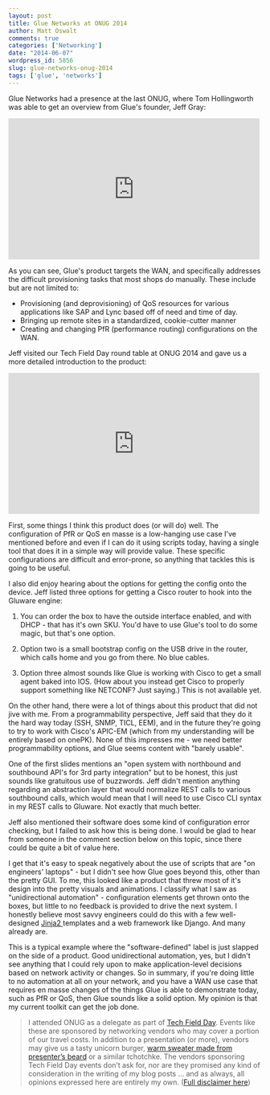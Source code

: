 ```yaml
---
layout: post
title: Glue Networks at ONUG 2014
author: Matt Oswalt
comments: true
categories: ['Networking']
date: "2014-06-07"
wordpress_id: 5856
slug: glue-networks-onug-2014
tags: ['glue', 'networks']
---
```



Glue Networks had a presence at the last ONUG, where Tom Hollingworth was able to get an overview from Glue's founder, Jeff Gray:

<iframe src="https://player.vimeo.com/video/80380278" width="500" height="281" frameborder="0" webkitallowfullscreen mozallowfullscreen allowfullscreen></iframe>

As you can see, Glue's product targets the WAN, and specifically addresses the difficult provisioning tasks that most shops do manually. These include but are not limited to:

  * Provisioning (and deprovisioning) of QoS resources for various applications like SAP and Lync based off of need and time of day.
  * Bringing up remote sites in a standardized, cookie-cutter manner	
  * Creating and changing PfR (performance routing) configurations on the WAN.

Jeff visited our Tech Field Day round table at ONUG 2014 and gave us a more detailed introduction to the product:

<iframe src="https://player.vimeo.com/video/94543395" width="500" height="281" frameborder="0" webkitallowfullscreen mozallowfullscreen allowfullscreen></iframe>

First, some things I think this product does (or will do) well. The configuration of PfR or QoS en masse is a low-hanging use case I've mentioned before and even if I can do it using scripts today, having a single tool that does it in a simple way will provide value. These specific configurations are difficult and error-prone, so anything that tackles this is going to be useful.

I also did enjoy hearing about the options for getting the config onto the device. Jeff listed three options for getting a Cisco router to hook into the Gluware engine:

  1. You can order the box to have the outside interface enabled, and with DHCP - that has it's own SKU. You'd have to use Glue's tool to do some magic, but that's one option.
	
  2. Option two is a small bootstrap config on the USB drive in the router, which calls home and you go from there. No blue cables.
	
  3. Option three almost sounds like Glue is working with Cisco to get a small agent baked into IOS. (How about you instead get Cisco to properly support something like NETCONF? Just saying.) This is not available yet.

On the other hand, there were a lot of things about this product that did not jive with me. From a programmability perspective, Jeff said that they do it the hard way today (SSH, SNMP, TICL, EEM), and in the future they're going to try to work with Cisco's APIC-EM (which from my understanding will be entirely based on onePK). None of this impresses me - we need better programmability options, and Glue seems content with "barely usable".

One of the first slides mentions an "open system with northbound and southbound API's for 3rd party integration" but to be honest, this just sounds like gratuitous use of buzzwords. Jeff didn't mention anything regarding an abstraction layer that would normalize REST calls to various southbound calls, which would mean that I will need to use Cisco CLI syntax in my REST calls to Gluware. Not exactly that much better.

Jeff also mentioned their software does some kind of configuration error checking, but I failed to ask how this is being done. I would be glad to hear from someone in the comment section below on this topic, since there could be quite a bit of value here.

I get that it's easy to speak negatively about the use of scripts that are "on engineers' laptops" - but I didn't see how Glue goes beyond this, other than the pretty GUI. To me, this looked like a product that threw most of it's design into the pretty visuals and animations. I classify what I saw as "unidirectional automation" - configuration elements get thrown onto the boxes, but little to no feedback is provided to drive the next system. I honestly believe most savvy engineers could do this with a few well-designed [Jinja2 ](https://oswalt.dev/2014/03/network-config-templates-jinja2/)templates and a web framework like Django. And many already are.

This is a typical example where the "software-defined" label is just slapped on the side of a product. Good unidirectional automation, yes, but I didn't see anything that I could rely upon to make application-level decisions based on network activity or changes. So in summary, if you're doing little to no automation at all on your network, and you have a WAN use case that requires en masse changes of the things Glue is able to demonstrate today, such as PfR or QoS, then Glue sounds like a solid option. My opinion is that my current toolkit can get the job done.

> I attended ONUG as a delegate as part of [Tech Field Day](http://techfieldday.com/about/). Events like these are sponsored by networking vendors who may cover a portion of our travel costs. In addition to a presentation (or more), vendors may give us a tasty unicorn burger, [warm sweater made from presenter’s beard](http://www.youtube.com/watch?v=oQrJk9JzW8o) or a similar tchotchke. The vendors sponsoring Tech Field Day events don’t ask for, nor are they promised any kind of consideration in the writing of my blog posts … and as always, all opinions expressed here are entirely my own. ([Full disclaimer here](https://oswalt.dev/disclaimers/))
